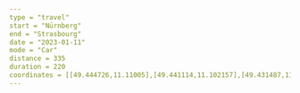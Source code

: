 ```yaml
---
type = "travel"
start = "Nürnberg"
end = "Strasbourg"
date = "2023-01-11"
mode = "Car"
distance = 335
duration = 220
coordinates = [[49.444726,11.11005],[49.441114,11.102157],[49.431487,11.102716],[49.428015,11.065869],[49.429925,11.044735],[49.42148,11.035916],[49.410772,11.003013],[49.400937,10.995262],[49.388109,10.967537],[49.376392,10.909194],[49.363475,10.882878],[49.359314,10.855723],[49.333896,10.790654],[49.333063,10.778131],[49.314747,10.795559],[49.306091,10.792816],[49.302357,10.756492],[49.268925,10.70163],[49.25179,10.64278],[49.250133,10.618881],[49.25738,10.588164],[49.258497,10.554873],[49.264551,10.52354],[49.249555,10.470882],[49.255062,10.418642],[49.244569,10.385652],[49.240242,10.33776],[49.225543,10.273007],[49.203313,10.236433],[49.210611,10.159179],[49.186718,10.098091],[49.183433,10.045203],[49.172259,10.011073],[49.177822,9.948189],[49.1734,9.807011],[49.183639,9.74226],[49.20364,9.67662],[49.217562,9.565997],[49.211738,9.536614],[49.211573,9.504034],[49.197581,9.45282],[49.193999,9.425316],[49.179121,9.411122],[49.172837,9.382506],[49.161618,9.366557],[49.162562,9.330533],[49.15677400000001,9.303572],[49.16621618218502,9.262161254882814],[49.18417191471279,9.214439392089846],[49.18686471282758,9.127578735351564],[49.214457444839155,9.060630798339846],[49.2140089056539,9.020118713378908],[49.22813593490041,8.90647888183594],[49.240914053166065,8.886909484863283],[49.275537,8.759515],[49.275146,8.741325],[49.2808,8.717517],[49.272183,8.655101],[49.282707,8.619658],[49.253388,8.600638],[49.216258,8.602902],[49.135862,8.552535],[49.113808,8.54966],[49.089328,8.530218],[49.072377,8.510153],[49.026407,8.477362],[48.99429,8.437679],[48.971665,8.434966],[48.95374,8.377449],[48.940464,8.363586],[48.903985,8.343897],[48.877315,8.259615],[48.831852,8.219433],[48.794509,8.162738],[48.803964,8.142013],[48.830453,8.121979],[48.837335,8.080628],[48.85579,8.053396],[48.846782,8.043877],[48.832672,8.009784],[48.803048,7.975105],[48.786212,7.962186],[48.768738,7.93377],[48.749761,7.919531],[48.720384,7.880691],[48.681561,7.810234],[48.673348,7.738376],[48.677844,7.736207],[48.676995,7.704415],[48.666293,7.677111],[48.642696,7.651543],[48.618722,7.637926],[48.598077,7.616526],[48.603296,7.621228],[48.603946,7.643864],[48.59407,7.667222],[48.583307,7.725499],[48.595991,7.740323],[48.605459,7.72819],[48.615019,7.727759],[48.613518,7.751577]]
---
```


